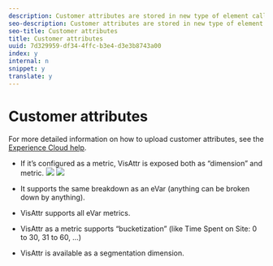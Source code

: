 ```yaml
---
description: Customer attributes are stored in new type of element called VisAttr, which can be configured as a dimension or a metric.
seo-description: Customer attributes are stored in new type of element called VisAttr, which can be configured as a dimension or a metric.
seo-title: Customer attributes
title: Customer attributes
uuid: 7d329959-df34-4ffc-b3e4-d3e3b8743a00
index: y
internal: n
snippet: y
translate: y
---
```


# Customer attributes

For more detailed information on how to upload customer attributes, see the [ Experience Cloud help](https://marketing.adobe.com/resources/help/en_US/mcloud/attributes.html). 

* If it’s configured as a metric, VisAttr is exposed both as “dimension” and metric. ![](../../../../assets/ca_metrics.png) ![](../../../../assets/ca_dimension.png) 

* It supports the same breakdown as an eVar (anything can be broken down by anything).
* VisAttr supports all eVar metrics.
* VisAttr as a metric supports “bucketization” (like Time Spent on Site: 0 to 30, 31 to 60, …)
* VisAttr is available as a segmentation dimension.
